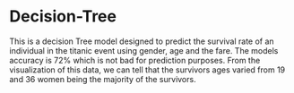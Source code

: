 # Decision-Tree
This is a decision Tree model designed to predict the survival rate of an individual in the titanic event using gender, age and the fare. The models accuracy is 72% which is not bad for prediction purposes. From the visualization of this data, we can tell that the survivors ages varied from 19 and 36 women being the majority of the survivors.
